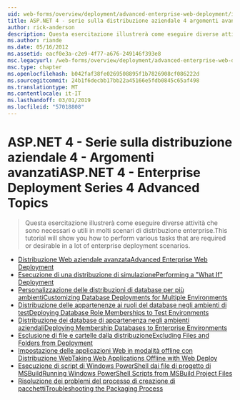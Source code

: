 ```yaml
---
uid: web-forms/overview/deployment/advanced-enterprise-web-deployment/index
title: ASP.NET 4 - serie sulla distribuzione aziendale 4 argomenti avanzati | Microsoft Docs
author: rick-anderson
description: Questa esercitazione illustrerà come eseguire diverse attività che sono necessari o utili in molti scenari di distribuzione enterprise.
ms.author: riande
ms.date: 05/16/2012
ms.assetid: eacf0e3a-c2e9-4f77-a676-249146f393e8
msc.legacyurl: /web-forms/overview/deployment/advanced-enterprise-web-deployment
msc.type: chapter
ms.openlocfilehash: b042faf38fe0269508895f1b7826908cf086222d
ms.sourcegitcommit: 24b1f6decbb17bb22a45166e5fdb0845c65af498
ms.translationtype: MT
ms.contentlocale: it-IT
ms.lasthandoff: 03/01/2019
ms.locfileid: "57018808"
---
```

<a name="aspnet-4---enterprise-deployment-series-4-advanced-topics"></a><span data-ttu-id="8dde4-103">ASP.NET 4 - Serie sulla distribuzione aziendale 4 - Argomenti avanzati</span><span class="sxs-lookup"><span data-stu-id="8dde4-103">ASP.NET 4 - Enterprise Deployment Series 4 Advanced Topics</span></span>
====================
> <span data-ttu-id="8dde4-104">Questa esercitazione illustrerà come eseguire diverse attività che sono necessari o utili in molti scenari di distribuzione enterprise.</span><span class="sxs-lookup"><span data-stu-id="8dde4-104">This tutorial will show you how to perform various tasks that are required or desirable in a lot of enterprise deployment scenarios.</span></span>


- [<span data-ttu-id="8dde4-105">Distribuzione Web aziendale avanzata</span><span class="sxs-lookup"><span data-stu-id="8dde4-105">Advanced Enterprise Web Deployment</span></span>](advanced-enterprise-web-deployment.md)
- [<span data-ttu-id="8dde4-106">Esecuzione di una distribuzione di simulazione</span><span class="sxs-lookup"><span data-stu-id="8dde4-106">Performing a "What If" Deployment</span></span>](performing-a-what-if-deployment.md)
- [<span data-ttu-id="8dde4-107">Personalizzazione delle distribuzioni di database per più ambienti</span><span class="sxs-lookup"><span data-stu-id="8dde4-107">Customizing Database Deployments for Multiple Environments</span></span>](customizing-database-deployments-for-multiple-environments.md)
- [<span data-ttu-id="8dde4-108">Distribuzione delle appartenenze ai ruoli del database negli ambienti di test</span><span class="sxs-lookup"><span data-stu-id="8dde4-108">Deploying Database Role Memberships to Test Environments</span></span>](deploying-database-role-memberships-to-test-environments.md)
- [<span data-ttu-id="8dde4-109">Distribuzione dei database di appartenenza negli ambienti aziendali</span><span class="sxs-lookup"><span data-stu-id="8dde4-109">Deploying Membership Databases to Enterprise Environments</span></span>](deploying-membership-databases-to-enterprise-environments.md)
- [<span data-ttu-id="8dde4-110">Esclusione di file e cartelle dalla distribuzione</span><span class="sxs-lookup"><span data-stu-id="8dde4-110">Excluding Files and Folders from Deployment</span></span>](excluding-files-and-folders-from-deployment.md)
- [<span data-ttu-id="8dde4-111">Impostazione delle applicazioni Web in modalità offline con Distribuzione Web</span><span class="sxs-lookup"><span data-stu-id="8dde4-111">Taking Web Applications Offline with Web Deploy</span></span>](taking-web-applications-offline-with-web-deploy.md)
- [<span data-ttu-id="8dde4-112">Esecuzione di script di Windows PowerShell dai file di progetto di MSBuild</span><span class="sxs-lookup"><span data-stu-id="8dde4-112">Running Windows PowerShell Scripts from MSBuild Project Files</span></span>](running-windows-powershell-scripts-from-msbuild-project-files.md)
- [<span data-ttu-id="8dde4-113">Risoluzione dei problemi del processo di creazione di pacchetti</span><span class="sxs-lookup"><span data-stu-id="8dde4-113">Troubleshooting the Packaging Process</span></span>](troubleshooting-the-packaging-process.md)
